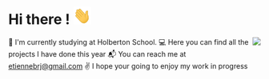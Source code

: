 # Hi there ! <img src="https://raw.githubusercontent.com/ABSphreak/ABSphreak/master/gifs/Hi.gif" width="35" height="35" /> 
<a href="https://github.com/anuraghazra/github-readme-stats"><img align="right" src="https://github-readme-stats.vercel.app/api/top-langs/?username=EtienneBrJ&layout=compact" />
</a> 
:school: I'm currently studying at Holberton School. 
:computer: Here you can find all the projects I have done this year 
:mailbox_with_mail: You can reach me at etiennebrj@gmail.com 
:v: I hope your going to enjoy my work in progress
